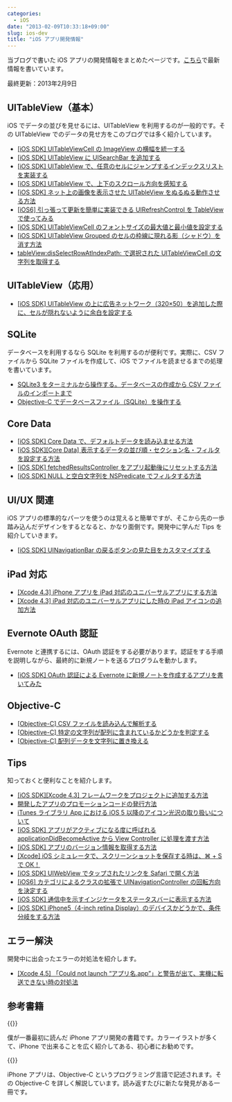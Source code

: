 ```yaml
---
categories:
  - iOS
date: "2013-02-09T10:33:18+09:00"
slug: ios-dev
title: "iOS アプリ開発情報"
---
```


当ブログで書いた iOS アプリの開発情報をまとめたページです。[こちら](http://rakuishi.com/category/iossdk/)で最新情報を書いています。

最終更新：2013年2月9日

## UITableView（基本）

iOS でデータの並びを見せるには、UITableView を利用するのが一般的です。その UITableView でのデータの見せ方をこのブログでは多く紹介しています。

* [[iOS SDK] UITableViewCell の ImageView の横幅を統一する](http://rakuishi.com/archives/2994/)
* [[iOS SDK] UITableView に UISearchBar を追加する](http://rakuishi.com/archives/3030/)
* [[iOS SDK] UITableView で、任意のセルにジャンプするインデックスリストを実装する](http://rakuishi.com/archives/3039/)
* [[iOS SDK] UITableView で、上下のスクロール方向を感知する](http://rakuishi.com/archives/3596/)
* [[iOS SDK] ネット上の画像を表示させた UITableView をぬるぬる動作させる方法](http://rakuishi.com/archives/3881/)
* [[iOS6] 引っ張って更新を簡単に実装できる UIRefreshControl を TableView で使ってみる](http://rakuishi.com/archives/4520/)
* [[iOS SDK] UITableViewCell のフォントサイズの最大値と最小値を設定する](http://rakuishi.com/archives/5298/)
* [[iOS SDK] UITableView Grouped のセルの枠線に現れる影（シャドウ）を消す方法](http://rakuishi.com/archives/5380/)
* [tableView:disSelectRowAtIndexPath: で選択された UITableViewCell の文字列を取得する](http://rakuishi.com/archives/5491/)

## UITableView（応用）

* [[iOS SDK] UITableView の上に広告ネットワーク（320×50）を追加した際に、セルが隠れないように余白を設定する](http://rakuishi.com/archives/5148/)

## SQLite

データベースを利用するなら SQLite を利用するのが便利です。実際に、CSV ファイルから SQLite ファイルを作成して、iOS でファイルを読ませるまでの処理を書いています。

* [SQLite3 をターミナルから操作する。データベースの作成から CSV ファイルのインポートまで](http://rakuishi.com/sqlite/4535/)
* [Objective-C でデータベースファイル（SQLite）を操作する](http://rakuishi.com/archives/4543/)

## Core Data

* [[iOS SDK] Core Data で、デフォルトデータを読み込ませる方法](http://rakuishi.com/archives/2831/)
* [[iOS SDK][Core Data] 表示するデータの並び順・セクション名・フィルタを設定する方法](http://rakuishi.com/archives/3922/)
* [[iOS SDK] fetchedResultsController をアプリ起動後にリセットする方法](http://rakuishi.com/archives/3960/)
* [[iOS SDK] NULL と空白文字列を NSPredicate でフィルタする方法](http://rakuishi.com/archives/4152/)

## UI/UX 関連

iOS アプリの標準的なパーツを使うのは覚えると簡単ですが、そこから先の一歩踏み込んだデザインをするとなると、かなり面倒です。開発中に学んだ Tips を紹介していきます。

* [[iOS SDK] UINavigationBar の戻るボタンの見た目をカスタマイズする](http://rakuishi.com/archives/5368/)

## iPad 対応

* [[Xcode 4.3] iPhone アプリを iPad 対応のユニバーサルアプリにする方法](http://rakuishi.com/archives/3733/)
* [[Xcode 4.3] iPad 対応のユニバーサルアプリにした時の iPad アイコンの追加方法](http://rakuishi.com/archives/3738/)

## Evernote OAuth 認証

Evernote と連携するには、OAuth 認証をする必要があります。認証をする手順を説明しながら、最終的に新規ノートを送るプログラムを動かします。

* [[iOS SDK] OAuth 認証による Evernote に新規ノートを作成するアプリを書いてみた](http://rakuishi.com/archives/4174/)

## Objective-C

* [[Objective-C] CSV ファイルを読み込んで解析する](http://rakuishi.com/objective-c/5122/)
* [[Objective-C] 特定の文字列が配列に含まれているかどうかを判定する](http://rakuishi.com/objective-c/5199/)
* [[Objective-C] 配列データを文字列に置き換える](http://rakuishi.com/objective-c/5463/)

## Tips

知っておくと便利なことを紹介します。

* [[iOS SDK][Xcode 4.3] フレームワークをプロジェクトに追加する方法](http://rakuishi.com/archives/2987/)
* [開発したアプリのプロモーションコードの発行方法](http://rakuishi.com/archives/3214/)
* [iTunes ライブラリ App における iOS 5 以降のアイコン光沢の取り扱いについて](http://rakuishi.com/archives/3298/)
* [[iOS SDK] アプリがアクティブになる度に呼ばれる applicationDidBecomeActive から View Controller に処理を渡す方法](http://rakuishi.com/archives/3398/)
* [[iOS SDK] アプリのバージョン情報を取得する方法](http://rakuishi.com/archives/4072/)
* [[Xcode] iOS シミュレータで、スクリーンショットを保存する時は、⌘ + S で OK！](http://rakuishi.com/archives/4634/)
* [[iOS SDK] UIWebView でタップされたリンクを Safari で開く方法](http://rakuishi.com/archives/4604/)
* [[iOS6] カテゴリによるクラスの拡張で UINavigationController の回転方向を決定する](http://rakuishi.com/archives/4579/)
* [[iOS SDK] 通信中を示すインジケータをステータスバーに表示する方法](http://rakuishi.com/archives/4551/)
* [[iOS SDK] iPhone5（4-inch retina Display）のデバイスかどうかで、条件分岐をする方法](http://rakuishi.com/archives/4561/)

## エラー解決

開発中に出会ったエラーの対処法を紹介します。

* [[Xcode 4.5] 「Could not launch “アプリ名.app”」と警告が出て、実機に転送できない時の対処法](http://rakuishi.com/archives/4515/)

## 参考書籍

{{<amazon id="4839941734" title="よくわかるiPhoneアプリ開発の教科書【iOS 5&Xcode 4.2対応版】" src="https://images-na.ssl-images-amazon.com/images/I/51xePZLKY3L._SL160_.jpg">}}

僕が一番最初に読んだ iPhone アプリ開発の書籍です。カラーイラストが多くて、iPhone で出来ることを広く紹介してある、初心者にお勧めです。

{{<amazon id="4797368276" title="詳解 Objective-C 2.0 第3版" src="https://images-na.ssl-images-amazon.com/images/I/41VdFg9YqsL._SL160_.jpg">}}

iPhone アプリは、Objective-C というプログラミング言語で記述されます。その Objective-C を詳しく解説しています。読み返すたびに新たな発見がある一冊です。
